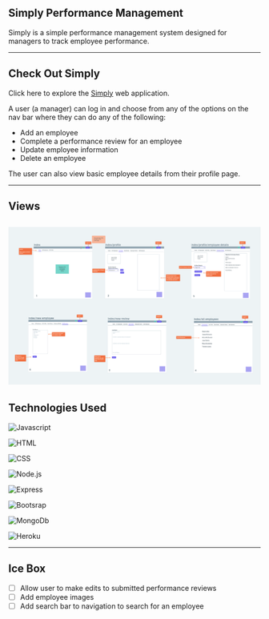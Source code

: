## Simply Performance Management

Simply is a simple performance management system designed for managers to track employee performance.

---
## Check Out Simply 
Click here to explore the [Simply](https://https://simply-performance-review.herokuapp.com) web application.

A user (a manager) can log in and choose from any of the options on the nav bar where they can do any of the following:

* Add an employee
* Complete a performance review for an employee
* Update employee information
* Delete an employee

The user can also view basic employee details from their profile page. 

---
## Views
![Wireframe](images/../public/images/Initial%20Wireframe.png)
---
## Technologies Used
![Javascript](https://img.shields.io/badge/JavaScript-323330?style=for-the-badge&logo=javascript&logoColor=F7DF1E)

![HTML](https://img.shields.io/badge/HTML5-E34F26?style=for-the-badge&logo=html5&logoColor=white)

![CSS](https://img.shields.io/badge/CSS-239120?&style=for-the-badge&logo=css3&logoColor=white)

![Node.js](https://img.shields.io/badge/Node.js-43853D?style=for-the-badge&logo=node.js&logoColor=white)

![Express](	https://img.shields.io/badge/Express.js-404D59?style=for-the-badge)

![Bootsrap](https://img.shields.io/badge/Bootstrap-563D7C?style=for-the-badge&logo=bootstrap&logoColor=white)

![MongoDb](https://img.shields.io/badge/MongoDB-4EA94B?style=for-the-badge&logo=mongodb&logoColor=white)

![Heroku](https://img.shields.io/badge/Heroku-430098?style=for-the-badge&logo=heroku&logoColor=white)



___
## Ice Box
- [ ] Allow user to make edits to submitted performance reviews
- [ ] Add employee images
- [ ] Add search bar to navigation to search for an employee
